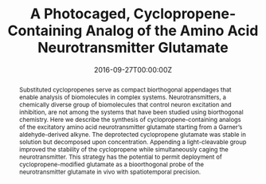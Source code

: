 ---
title: "A Photocaged, Cyclopropene-Containing Analog of the Amino Acid Neurotransmitter Glutamate"
authors:
- admin
- David Shukhman
- Scott T. Laughlin
date: "2016-09-27T00:00:00Z"
doi: "10.1016/j.tetlet.2016.10.106"

# Schedule page publish date (NOT publication's date).
publishDate: "2017-01-01T00:00:00Z"

# Publication type.
# Accepts a single type but formatted as a YAML list (for Hugo requirements).
# Enter a publication type from the CSL standard.
# Legend: 0 = Uncategorized; 1 = Conference paper; 2 = Journal article;
# 3 = Preprint / Working Paper; 4 = Report; 5 = Book; 6 = Book section;
# 7 = Thesis; 8 = Patent
# publication_types: ['paper-conference']
publication_types: ["article-journal"]

# Publication name and optional abbreviated publication name.
publication: "*Tetrahedron Letters*, 57(51), 5750-5752"
publication_short: ""

abstract: Substituted cyclopropenes serve as compact biorthogonal appendages that enable analysis of biomolecules in complex systems. Neurotransmitters, a chemically diverse group of biomolecules that control neuron excitation and inhibition, are not among the systems that have been studied using biorthogonal chemistry. Here we describe the synthesis of cyclopropene-containing analogs of the excitatory amino acid neurotransmitter glutamate starting from a Garner’s aldehyde-derived alkyne. The deprotected cyclopropene glutamate was stable in solution but decomposed upon concentration. Appending a light-cleavable group improved the stability of the cyclopropene while simultaneously caging the neurotransmitter. This strategy has the potential to permit deployment of cyclopropene-modified glutamate as a bioorthogonal probe of the neurotransmitter glutamate in vivo with spatiotemporal precision.

# Summary. An optional shortened abstract.
summary:

tags:
- Neurotransmitter
- Cyclopropene
- Cyclopropene Glutamate
- Caged compounds
featured: false

# links:
# - name: ""
#   url: ""
url_pdf: https://1drv.ms/b/s!AqTKeAPfE7aNgZdh3xUjk3Ds8g5NBQ?e=AY2AOR
url_code: ''
url_dataset: ''
url_poster: ''
url_project: ''
url_slides: ''
url_source: ''
url_video: ''

# Featured image
# To use, add an image named `featured.jpg/png` to your page's folder.
#image:
#  caption: 'Image credit: [**Unsplash**](https://unsplash.com/photos/jdD8gXaTZsc)'
#  focal_point: ""
#  preview_only: false

# Associated Projects (optional).
#   Associate this publication with one or more of your projects.
#   Simply enter your project's folder or file name without extension.
#   E.g. `internal-project` references `content/project/internal-project/index.md`.
#   Otherwise, set `projects: []`.
projects:
- cyclopropeneneurotransmitter

# Slides (optional).
#   Associate this publication with Markdown slides.
#   Simply enter your slide deck's filename without extension.
#   E.g. `slides: "example"` references `content/slides/example/index.md`.
#   Otherwise, set `slides: ""`.
#slides: example
---